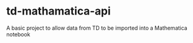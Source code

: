 # td-mathamatica-api
A basic project to allow data from TD to be imported into a Mathematica notebook
